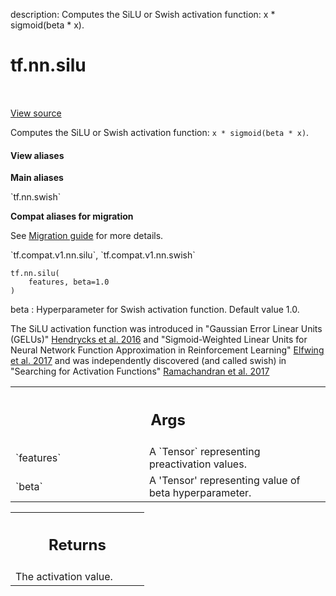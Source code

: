 description: Computes the SiLU or Swish activation function: x * sigmoid(beta * x).

<div itemscope itemtype="http://developers.google.com/ReferenceObject">
<meta itemprop="name" content="tf.nn.silu" />
<meta itemprop="path" content="Stable" />
</div>

# tf.nn.silu

<!-- Insert buttons and diff -->

<table class="tfo-notebook-buttons tfo-api nocontent" align="left">

</table>

<a target="_blank" class="external" href="/code/stable/tensorflow/python/ops/nn_impl.py">View source</a>



Computes the SiLU or Swish activation function: `x * sigmoid(beta * x)`.

<section class="expandable">
  <h4 class="showalways">View aliases</h4>
  <p>
<b>Main aliases</b>
<p>`tf.nn.swish`</p>

<b>Compat aliases for migration</b>
<p>See
<a href="https://www.tensorflow.org/guide/migrate">Migration guide</a> for
more details.</p>
<p>`tf.compat.v1.nn.silu`, `tf.compat.v1.nn.swish`</p>
</p>
</section>

<pre class="devsite-click-to-copy prettyprint lang-py tfo-signature-link">
<code>tf.nn.silu(
    features, beta=1.0
)
</code></pre>



<!-- Placeholder for "Used in" -->

beta : Hyperparameter for Swish activation function. Default value 1.0.

The SiLU activation function was introduced in "Gaussian Error Linear Units
(GELUs)" [Hendrycks et al. 2016](https://arxiv.org/abs/1606.08415) and
"Sigmoid-Weighted Linear Units for Neural Network Function Approximation in
Reinforcement Learning"
[Elfwing et al. 2017](https://arxiv.org/abs/1702.03118) and was independently
discovered (and called swish) in "Searching for Activation Functions"
[Ramachandran et al. 2017](https://arxiv.org/abs/1710.05941)

<!-- Tabular view -->
 <table class="responsive fixed orange">
<colgroup><col width="214px"><col></colgroup>
<tr><th colspan="2"><h2 class="add-link">Args</h2></th></tr>

<tr>
<td>
`features`
</td>
<td>
A `Tensor` representing preactivation values.
</td>
</tr><tr>
<td>
`beta`
</td>
<td>
A 'Tensor' representing value of beta hyperparameter.
</td>
</tr>
</table>



<!-- Tabular view -->
 <table class="responsive fixed orange">
<colgroup><col width="214px"><col></colgroup>
<tr><th colspan="2"><h2 class="add-link">Returns</h2></th></tr>
<tr class="alt">
<td colspan="2">
The activation value.
</td>
</tr>

</table>

